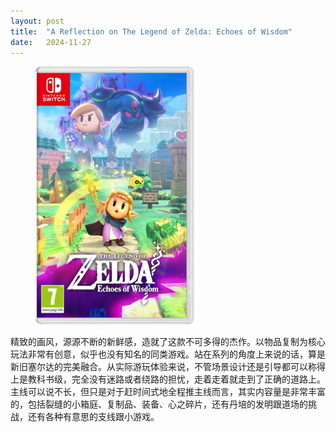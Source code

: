 ```yaml
---
layout: post
title:  "A Reflection on The Legend of Zelda: Echoes of Wisdom"
date:   2024-11-27
---
```

<figure><img src="/assets/img/20241127-1.jpeg" width="60%" /></figure>

精致的画风，源源不断的新鲜感，造就了这款不可多得的杰作。以物品复制为核心玩法非常有创意，似乎也没有知名的同类游戏。站在系列的角度上来说的话，算是新旧塞尔达的完美融合。从实际游玩体验来说，不管场景设计还是引导都可以称得上是教科书级，完全没有迷路或者绕路的担忧，走着走着就走到了正确的道路上。主线可以说不长，但只是对于赶时间式地全程推主线而言，其实内容量是非常丰富的，包括裂缝的小箱庭、复制品、装备、心之碎片，还有丹培的发明跟道场的挑战，还有各种有意思的支线跟小游戏。
